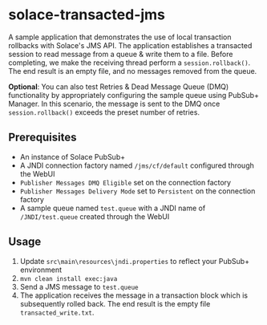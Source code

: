 # solace-transacted-jms
A sample application that demonstrates the use of local transaction rollbacks with Solace's JMS API.
The application establishes a transacted session to read message from a queue & write them to a file. Before completing, we make the receiving thread perform a `session.rollback()`. The end result is an empty file, and no messages removed from the queue.

**Optional**: You can also test Retries & Dead Message Queue (DMQ) functionality by appropriately configuring the sample queue using PubSub+ Manager. In this scenario, the message is sent to the DMQ once `session.rollback()` exceeds the preset number of retries.

## Prerequisites
- An instance of Solace PubSub+
- A JNDI connection factory named `/jms/cf/default` configured through the WebUI
- `Publisher Messages DMQ Eligible` set on the connection factory
- `Publisher Messages Delivery Mode` set to `Persistent` on the connection factory
- A sample queue named `test.queue` with a JNDI name of `/JNDI/test.queue` created through the WebUI

## Usage
1. Update `src\main\resources\jndi.properties` to reflect your PubSub+ environment
2. `mvn clean install exec:java`
3. Send a JMS message to `test.queue`
4. The application receives the message in a transaction block which is subsequently rolled back. The end result is the empty file `transacted_write.txt`.
